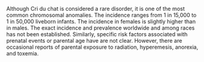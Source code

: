 Although Cri du chat is considered a rare disorder, it is one of the most common chromosomal anomalies. The incidence ranges from 1 in 15,000 to 1 in 50,000 liveborn infants. The incidence in females is slightly higher than in males. The exact incidence and prevalence worldwide and among races has not been established. Similarly, specific risk factors associated with prenatal events or parental age have are not clear. However, there are occasional reports of parental exposure to radiation, hyperemesis, anorexia, and toxemia.